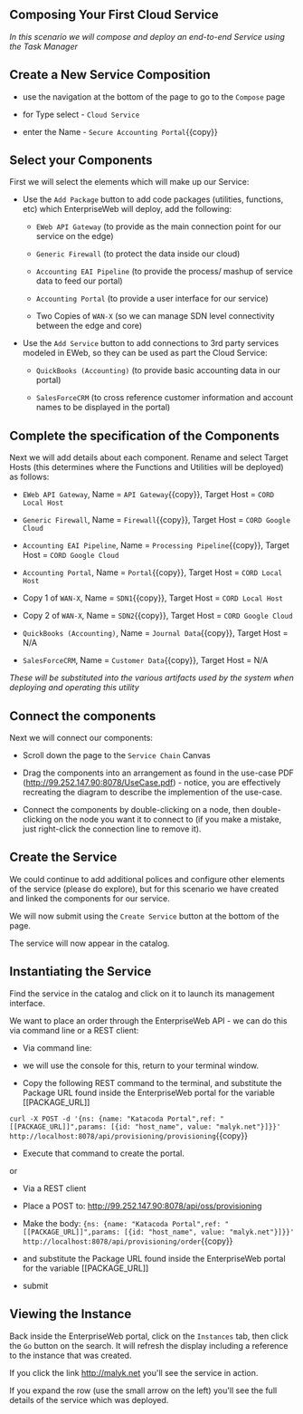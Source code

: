 ## Composing Your First Cloud Service

*In this scenario we will compose and deploy an end-to-end Service using the Task Manager*

## Create a New Service Composition

- use the navigation at the bottom of the page to go to the `Compose` page

- for Type select - `Cloud Service`

- enter the Name - `Secure Accounting Portal`{{copy}}

## Select your Components

First we will select the elements which will make up our Service:

- Use the `Add Package` button to add code packages (utilities, functions, etc) which EnterpriseWeb will deploy, add the following:

  - `EWeb API Gateway` (to provide as the main connection point for our service on the edge)

  - `Generic Firewall` (to protect the data inside our cloud)

  - `Accounting EAI Pipeline` (to provide the process/ mashup of service data to feed our portal)
  
  - `Accounting Portal` (to provide a user interface for our service)
  
  - Two Copies of `WAN-X` (so we can manage SDN level connectivity between the edge and core)
  
- Use the `Add Service` button to add connections to 3rd party services modeled in EWeb, so they can be used as part the Cloud Service:

  - `QuickBooks (Accounting)` (to provide basic accounting data in our portal)
  
  - `SalesForceCRM` (to cross reference customer information and account names to be displayed in the portal)

## Complete the specification of the Components

Next we will add details about each component. Rename and select Target Hosts (this determines where the Functions and Utilities will be deployed) as follows:

- `EWeb API Gateway`, Name = `API Gateway`{{copy}}, Target Host = `CORD Local Host`

- `Generic Firewall`, Name = `Firewall`{{copy}}, Target Host = `CORD Google Cloud`

- `Accounting EAI Pipeline`, Name = `Processing Pipeline`{{copy}}, Target Host = `CORD Google Cloud`
  
- `Accounting Portal`, Name = `Portal`{{copy}}, Target Host = `CORD Local Host`
  
- Copy 1 of `WAN-X`, Name = `SDN1`{{copy}}, Target Host = `CORD Local Host`
  
- Copy 2 of `WAN-X`, Name = `SDN2`{{copy}}, Target Host = `CORD Google Cloud`
  
- `QuickBooks (Accounting)`, Name = `Journal Data`{{copy}}, Target Host = N/A
  
- `SalesForceCRM`, Name = `Customer Data`{{copy}}, Target Host = N/A

*These will be substituted into the various artifacts used by the system when deploying and operating this utility*

## Connect the components

Next we will connect our components:

- Scroll down the page to the `Service Chain` Canvas

- Drag the components into an arrangement as found in the use-case PDF (http://99.252.147.90:8078/UseCase.pdf) - notice, you are effectively recreating the diagram to describe the implemention of the use-case.  

- Connect the components by double-clicking on a node, then double-clicking on the node you want it to connect to (if you make a mistake, just right-click the connection line to remove it).

## Create the Service

We could continue to add additional polices and configure other elements of the service (please do explore), but for this scenario we have created and linked the components for our service.

We will now submit using the `Create Service` button at the bottom of the page.

The service will now appear in the catalog.

## Instantiating the Service

Find the service in the catalog and click on it to launch its management interface.

We want to place an order through the EnterpriseWeb API - we can do this via command line or a REST client:

- Via command line:

 - we will use the console for this, return to your terminal window.

 - Copy the following REST command to the terminal, and substitute the Package URL found inside the EnterpriseWeb portal for the variable [[PACKAGE_URL]]

`curl -X POST -d '{ns: {name: "Katacoda Portal",ref: "[[PACKAGE_URL]]",params: [{id: "host_name", value: "malyk.net"}]}}' http://localhost:8078/api/provisioning/provisioning`{{copy}}

 - Execute that command to create the portal.

or

- Via a REST client

 - Place a POST to: http://99.252.147.90:8078/api/oss/provisioning
 
 - Make the body: `{ns: {name: "Katacoda Portal",ref: "[[PACKAGE_URL]]",params: [{id: "host_name", value: "malyk.net"}]}}' http://localhost:8078/api/provisioning/order`{{copy}}
 
 - and substitute the Package URL found inside the EnterpriseWeb portal for the variable [[PACKAGE_URL]]

 - submit

## Viewing the Instance

Back inside the EnterpriseWeb portal, click on the `Instances` tab, then click the `Go` button on the search. It will refresh the display including a reference to the instance that was created.

If you click the link  http://malyk.net  you'll see the service in action.

If you expand the row (use the small arrow on the left) you'll see the full details of the service which was deployed.
